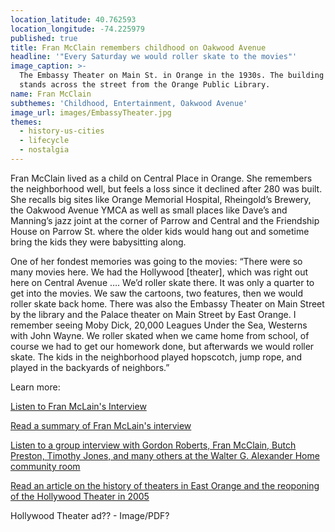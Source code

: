 ```yaml
---
location_latitude: 40.762593
location_longitude: -74.225979
published: true
title: Fran McClain remembers childhood on Oakwood Avenue
headline: '"Every Saturday we would roller skate to the movies"'
image_caption: >-
  The Embassy Theater on Main St. in Orange in the 1930s. The building still
  stands across the street from the Orange Public Library.
name: Fran McClain
subthemes: 'Childhood, Entertainment, Oakwood Avenue'
image_url: images/EmbassyTheater.jpg
themes:
  - history-us-cities
  - lifecycle
  - nostalgia
---
```

Fran McClain lived as a child on Central Place in Orange. She remembers the neighborhood well, but feels a loss since it declined after 280 was built. She recalls big sites like Orange Memorial Hospital, Rheingold’s Brewery, the Oakwood Avenue YMCA as well as small places like Dave’s and Manning’s jazz joint at the corner of Parrow and Central and the Friendship House on Parrow St. where the older kids would hang out and sometime bring the kids they were babysitting along.

One of her fondest memories was going to the movies: “There were so many movies here. We had the Hollywood [theater], which was right out here on Central Avenue …. We’d roller skate there. It was only a quarter to get into the movies. We saw the cartoons, two features, then we would roller skate back home. There was also the Embassy Theater on Main Street by the library and the Palace theater on Main Street by East Orange. I remember seeing Moby Dick, 20,000 Leagues Under the Sea, Westerns with John Wayne. We roller skated when we came home from school, of course we had to get our homework done, but afterwards we would roller skate. The kids in the neighborhood played hopscotch, jump rope, and played in the backyards of neighbors.”  

Learn more:  

[Listen to Fran McLain's Interview](https://soundcloud.com/user-773139664/fran-mcclain-interview-10-1-15)  

[Read a summary of Fran McLain's interview](https://github.com/uofo/reverse-archaeology-content/raw/gh-pages/files/McClain%20Fran%2010-1-15.pdf)

[Listen to a group interview with Gordon Roberts, Fran McClain, Butch Preston, Timothy Jones, and many others at the Walter G. Alexander Home community room](https://soundcloud.com/user-773139664/walter-g-alexander-group-interview-12-16-15)

[Read an article on the history of theaters in East Orange and the reoponing of the Hollywood Theater in 2005](http://query.nytimes.com/gst/fullpage.html?res=9E06E0D71F31F93BA25751C1A9639C8B63)   

Hollywood Theater ad??  - Image/PDF?
